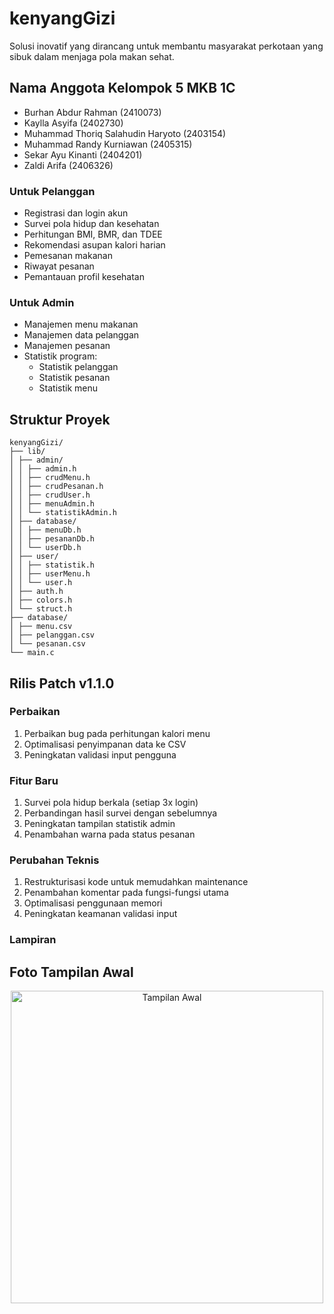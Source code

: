 # kenyangGizi
Solusi inovatif yang dirancang untuk membantu masyarakat perkotaan yang sibuk dalam menjaga pola makan sehat. 

## Nama Anggota Kelompok 5 MKB 1C
- Burhan Abdur Rahman (2410073)
- Kaylla Asyifa (2402730)
- Muhammad Thoriq Salahudin Haryoto (2403154)
- Muhammad Randy Kurniawan (2405315)
- Sekar Ayu Kinanti (2404201)
- Zaldi Arifa (2406326)

### Untuk Pelanggan
- Registrasi dan login akun
- Survei pola hidup dan kesehatan
- Perhitungan BMI, BMR, dan TDEE
- Rekomendasi asupan kalori harian
- Pemesanan makanan
- Riwayat pesanan
- Pemantauan profil kesehatan

### Untuk Admin
- Manajemen menu makanan
- Manajemen data pelanggan
- Manajemen pesanan
- Statistik program:
  - Statistik pelanggan
  - Statistik pesanan
  - Statistik menu

## Struktur Proyek
```
kenyangGizi/
├── lib/
│ ├── admin/
│ │ ├── admin.h
│ │ ├── crudMenu.h
│ │ ├── crudPesanan.h
│ │ ├── crudUser.h
│ │ ├── menuAdmin.h
│ │ └── statistikAdmin.h
│ ├── database/
│ │ ├── menuDb.h
│ │ ├── pesananDb.h
│ │ └── userDb.h
│ ├── user/
│ │ ├── statistik.h
│ │ ├── userMenu.h
│ │ └── user.h
│ ├── auth.h
│ ├── colors.h
│ └── struct.h
├── database/
│ ├── menu.csv
│ ├── pelanggan.csv
│ └── pesanan.csv
└── main.c
```



## Rilis Patch v1.1.0

### Perbaikan
1. Perbaikan bug pada perhitungan kalori menu
2. Optimalisasi penyimpanan data ke CSV
3. Peningkatan validasi input pengguna

### Fitur Baru
1. Survei pola hidup berkala (setiap 3x login)
2. Perbandingan hasil survei dengan sebelumnya
3. Peningkatan tampilan statistik admin
4. Penambahan warna pada status pesanan

### Perubahan Teknis
1. Restrukturisasi kode untuk memudahkan maintenance
2. Penambahan komentar pada fungsi-fungsi utama
3. Optimalisasi penggunaan memori
4. Peningkatan keamanan validasi input


### Lampiran
## Foto Tampilan Awal
<p align="center">
  <img src="https://github.com/user-attachments/assets/519327f0-2515-46d5-a13e-c6d7a08e96d6/foto.png" alt="Tampilan Awal" width="500">
</p>

